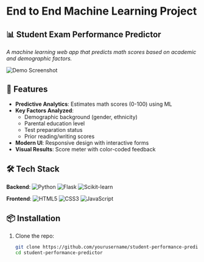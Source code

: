 # End to End Machine Learning Project 
## 📊 **Student Exam Performance Predictor**

_A machine learning web app that predicts math scores based on academic and demographic factors._

![Demo Screenshot](static/demo-screenshot.png) <!-- Add your screenshot here -->

## 🚀 Features

- **Predictive Analytics**: Estimates math scores (0-100) using ML
- **Key Factors Analyzed**:
  - Demographic background (gender, ethnicity)
  - Parental education level
  - Test preparation status
  - Prior reading/writing scores
- **Modern UI**: Responsive design with interactive forms
- **Visual Results**: Score meter with color-coded feedback

## 🛠️ Tech Stack

**Backend**:
![Python](https://img.shields.io/badge/Python-3.8+-blue?logo=python)
![Flask](https://img.shields.io/badge/Flask-2.0+-green?logo=flask)
![Scikit-learn](https://img.shields.io/badge/Scikit--learn-1.0+-orange?logo=scikit-learn)

**Frontend**:
![HTML5](https://img.shields.io/badge/HTML5-E34F26?logo=html5&logoColor=white)
![CSS3](https://img.shields.io/badge/CSS3-1572B6?logo=css3&logoColor=white)
![JavaScript](https://img.shields.io/badge/JavaScript-F7DF1E?logo=javascript&logoColor=black)

## 📦 Installation

1. Clone the repo:
   ```bash
   git clone https://github.com/yourusername/student-performance-predictor.git
   cd student-performance-predictor
